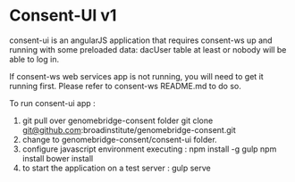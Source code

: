 Consent-UI v1
=============

consent-ui is an angularJS application that requires consent-ws up and running 
with some preloaded data: dacUser table at least or nobody will be able to log in.

If consent-ws web services app is not running, you will need to get it running first. 
Please refer to consent-ws README.md to do so. 

To run consent-ui app :

 1. git pull over genomebridge-consent folder
    git clone git@github.com:broadinstitute/genomebridge-consent.git
 2. change to genomebridge-consent/consent-ui folder.
 3. configure javascript environment executing :
         npm install -g gulp
         npm install
         bower install
 4. to start the application on a test server :
         gulp serve


